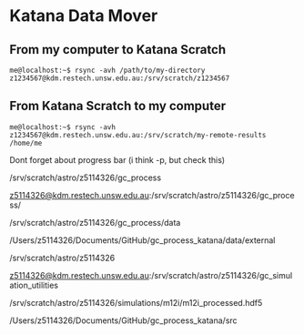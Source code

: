 # Katana Data Mover
## From my computer to Katana Scratch
```
me@localhost:~$ rsync -avh /path/to/my-directory z1234567@kdm.restech.unsw.edu.au:/srv/scratch/z1234567
```
## From Katana Scratch to my computer
```
me@localhost:~$ rsync -avh z1234567@kdm.restech.unsw.edu.au:/srv/scratch/my-remote-results /home/me
```

Dont forget about progress bar (i think -p, but check this)

/srv/scratch/astro/z5114326/gc_process

z5114326@kdm.restech.unsw.edu.au:/srv/scratch/astro/z5114326/gc_process/

/srv/scratch/astro/z5114326/gc_process/data

/Users/z5114326/Documents/GitHub/gc_process_katana/data/external

/srv/scratch/astro/z5114326

z5114326@kdm.restech.unsw.edu.au:/srv/scratch/astro/z5114326/gc_simulation_utilities

/srv/scratch/astro/z5114326/simulations/m12i/m12i_processed.hdf5

/Users/z5114326/Documents/GitHub/gc_process_katana/src